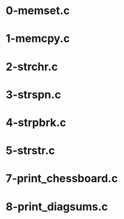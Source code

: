 # 0-memset.c
# 1-memcpy.c
# 2-strchr.c
# 3-strspn.c
# 4-strpbrk.c
# 5-strstr.c
# 7-print_chessboard.c
# 8-print_diagsums.c
